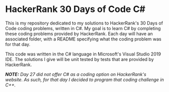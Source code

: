 # HackerRank 30 Days of Code C#

This is my repository dedicated to my solutions to HackerRank's 30 Days of Code coding problems, written in C#.
My goal is to learn C# by completing these coding problems provided by HackerRank.  Each day will have an associated folder,
with a README specifying what the coding problem was for that day.

This code was written in the C# language in Microsoft's Visual Studio 2019 IDE.  The solutions I give will be unit tested
by tests that are provided by HackerRank.

***NOTE:** Day 27 did not offer C# as a coding option on HackerRank's website.  As such, for that day I decided to program that coding challenge in C++.*
